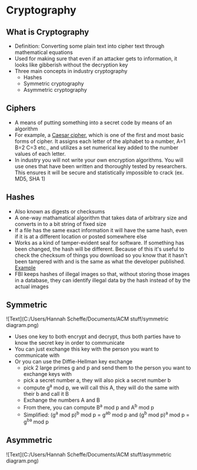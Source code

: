 # Cryptography

## What is Cryptography
* Definition: Converting some plain text into cipher text through mathematical equations
* Used for making sure that even if an attacker gets to information, it looks like gibberish without the decryption key
* Three main concepts in industry cryptography
  * Hashes
  * Symmetric cryptography
  * Asymmetric cryptography

## Ciphers
* A means of putting something into a secret code by means of an algorithm
* For example, a [Caesar cipher](https://cryptii.com/pipes/caesar-cipher), which is one of the first and most basic forms of cipher. It assigns each letter of the alphabet to a number, A=1 B=2 C=3 etc., and utilizes a set numerical key added to the number values of each letter.
* In industry you will not write your own encryption algorithms. You will use ones that have been written and thoroughly tested by researchers. This ensures it will be secure and statistically impossible to crack (ex. MD5, SHA 1)

## Hashes 
* Also known as digests or checksums
* A one-way mathamatical algorithm that takes data of arbitrary size and converts in to a bit string of fixed size
* If a file has the same exact information it will have the same hash, even if it is at a different location or posted somewhere else
* Works as a kind of tamper-evident seal for software. If something has been changed, the hash will be different. Because of this it's useful to check the checksum of things you download so you know that it hasn't been tampered with and is the same as what the developer published. [Example](https://www.kali.org/downloads/)
* FBI keeps hashes of illegal images so that, without storing those images in a database, they can identify illegal data by the hash instead of by the actual images

## Symmetric
![Text](C:/Users/Hannah Scheffe/Documents/ACM stuff/symmetric diagram.png)
* Uses one key to both encrypt and decrypt, thus both parties have to know the secret key in order to communicate
* You can just exchange this key with the person you want to communicate with
* Or you can use the Diffie-Hellman key exchange
	* pick 2 large primes g and p and send them to the person you want to exchange keys with
	* pick a secret number a, they will also pick a secret number b
	* compute g<sup>a</sup> mod p, we will call this A, they will do the same with their b and call it B
	* Exchange the numbers A and B
	* From there, you can compute B<sup>a</sup> mod p and A<sup>b</sup> mod p
	* Simplified: (g<sup>a</sup> mod p)<sup>b</sup> mod p = g<sup>ab</sup> mod p and (g<sup>b</sup> mod p)<sup>a</sup> mod p = g<sup>ba</sup> mod p

## Asymmetric
![Text](C:/Users/Hannah Scheffe/Documents/ACM stuff/asymmetric diagram.png)